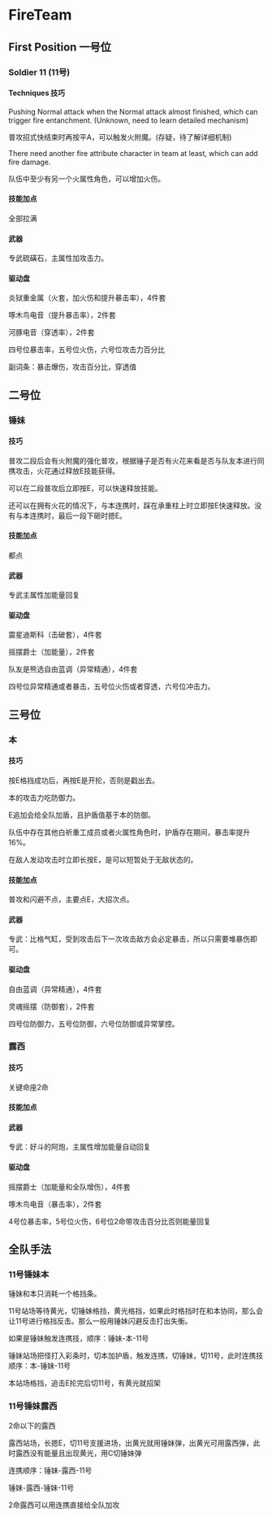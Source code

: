 # FireTeam

## First Position 一号位

### Soldier 11 (11号)

#### Techniques 技巧

Pushing Normal attack when the Normal attack almost finished, which can trigger fire entanchment. (Unknown, need to learn detailed mechanism)

普攻招式快结束时再按平A，可以触发火附魔。(存疑，待了解详细机制)

There need another fire attribute character in team at least, which can add fire damage.

队伍中至少有另一个火属性角色，可以增加火伤。

#### 技能加点

全部拉满

#### 武器

专武硫磺石，主属性加攻击力。

#### 驱动盘

炎狱重金属（火套，加火伤和提升暴击率），4件套

啄木鸟电音（提升暴击率），2件套

河豚电音（穿透率），2件套

四号位暴击率，五号位火伤，六号位攻击力百分比

副词条：暴击爆伤，攻击百分比，穿透值

## 二号位

### 锤妹

#### 技巧

普攻二段后会有火附魔的强化普攻，根据锤子是否有火花来看是否与队友本进行同携攻击，火花通过释放E技能获得。

可以在二段普攻后立即按E，可以快速释放技能。

还可以在拥有火花的情况下，与本连携时，踩在承重柱上时立即按E快速释放。没有与本连携时，最后一段下砸时摁E。

#### 技能加点

都点

#### 武器

专武主属性加能量回复

#### 驱动盘

震星迪斯科（击破套），4件套

摇摆爵士（加能量），2件套

队友是熊选自由蓝调（异常精通），4件套

四号位异常精通或者暴击，五号位火伤或者穿透，六号位冲击力。

## 三号位

### 本

#### 技巧

按E格挡成功后，再按E是开抡，否则是戳出去。

本的攻击力吃防御力。

E追加会给全队加盾，且护盾值基于本的防御。

队伍中存在其他白祈重工成员或者火属性角色时，护盾存在期间，暴击率提升16%。

在敌人发动攻击时立即长按E，是可以短暂处于无敌状态的。

#### 技能加点

普攻和闪避不点，主要点E，大招次点。

#### 武器

专武：比格气缸，受到攻击后下一次攻击敌方会必定暴击，所以只需要堆暴伤即可。

#### 驱动盘

自由蓝调（异常精通），4件套

灵魂摇摆（防御套），2件套

四号位防御力，五号位防御，六号位防御或异常掌控。

### 露西

#### 技巧

关键命座2命

#### 技能加点

#### 武器

专武：好斗的阿炮，主属性增加能量自动回复

#### 驱动盘

摇摆爵士（加能量和全队增伤），4件套

啄木鸟电音（暴击率），2件套

4号位暴击率，5号位火伤，6号位2命带攻击百分比否则能量回复

## 全队手法

### 11号锤妹本

锤妹和本只消耗一个格挡条。

11号站场等待黄光，切锤妹格挡，黄光格挡，如果此时格挡时在和本协同，那么会让11号进行格挡反击。那么一般用锤妹闪避反击打出失衡。

如果是锤妹触发连携技，顺序：锤妹-本-11号

锤妹站场把怪打入彩条时，切本加护盾，触发连携，切锤妹，切11号，此时连携技顺序：本-锤妹-11号

本站场格挡，追击E抡完后切11号，有黄光就招架

### 11号锤妹露西

2命以下的露西

露西站场，长摁E，切11号支援进场，出黄光就用锤妹弹，出黄光可用露西弹，此时露西没有能量且出现黄光，用C切锤妹弹

连携顺序：锤妹-露西-11号

锤妹-露西-锤妹-11号

2命露西可以用连携直接给全队加攻